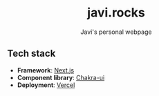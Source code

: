 <div align="center">
  <h1><strong>javi.rocks</strong></h1>
  <p>Javi's personal webpage</p>
</div>

## Tech stack

- **Framework**: [Next.js](https://nextjs.org/)
- **Component library**: [Chakra-ui](https://chakra-ui.com/)
- **Deployment**: [Vercel](https://vercel.com/)

